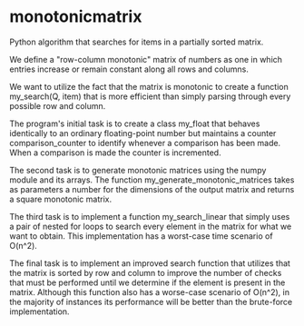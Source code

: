 # monotonicmatrix
Python algorithm that searches for items in a partially sorted matrix.

We define a "row-column monotonic" matrix of numbers as one in which entries increase or remain constant along all rows and columns. 

We want to utilize the fact that the matrix is monotonic to create a function my_search(Q, item) that is more efficient than simply parsing through every possible row and column. 

The program's initial task is to create a class my_float that behaves identically to an ordinary floating-point number but maintains a counter comparison_counter to identify whenever a comparison has been made. When a comparison is made the counter is incremented.

The second task is to generate monotonic matrices using the numpy module and its arrays. The function my_generate_monotonic_matrices takes as parameters a number for the dimensions of the output matrix and returns a square monotonic matrix.

The third task is to implement a function my_search_linear that simply uses a pair of nested for loops to search every element in the matrix for what we want to obtain. This implementation has a worst-case time scenario of O(n^2).

The final task is to implement an improved search function that utilizes that the matrix is sorted by row and column to improve the number of checks that must be performed until we determine if the element is present in the matrix. Although this function also has a worse-case scenario of O(n^2), in the majority of instances its performance will be better than the brute-force implementation.

